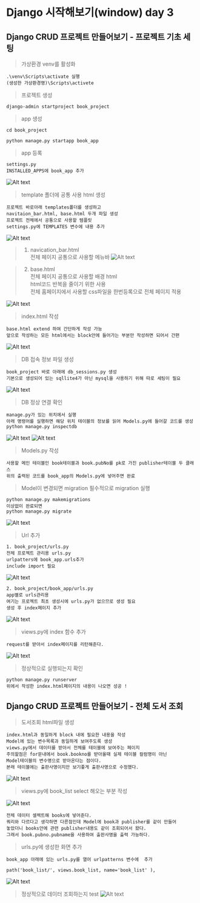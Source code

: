 # Django 시작해보기(window) day 3

## Django CRUD 프로젝트 만들어보기 - 프로젝트 기초 세팅
> 가상환경 venv를 활성화
```
.\venv\Scripts\activate 실행 
(생성한 가상환경명)\Scripts\activete
```

> 프로젝트 생성
```
django-admin startproject book_project
```

> app 생성
```
cd book_project  

python manage.py startapp book_app
```

> app 등록
```
settings.py
INSTALLED_APPS에 book_app 추가
```
![Alt text](img/book_app_add.png)

> template 폴더에 공통 사용 html 생성
```
프로젝트 바로아래 templates폴더를 생성하고
navitaion_bar.html, base.html 두개 파일 생성
프로젝트 전체에서 공통으로 사용할 템플릿
settings.py에 TEMPLATES 변수에 내용 추가
```
![Alt text](img/common_templates.png)

> 1. navication_bar.html   
> 전체 페이지 공통으로 사용할 메뉴바
![Alt text](img/common_nav.png)

> 2. base.html  
> 전체 페이지 공통으로 사용할 배경 html  
> html코드 반복을 줄이기 위한 사용    
> 전체 홈페이지에서 사용할 css파일을 한번등록으로 전체 페이지 적용

![Alt text](img/common_base.png)

> index.html 작성
```
base.html extend 하여 간단하게 작성 가능
앞으로 작성하는 모든 html에서는 block안에 들어가는 부분만 작성하면 되어서 간편
```
![Alt text](img/book_index.png)



> DB 접속 정보 파일 생성
```
book_project 바로 아래에 db_sessions.py 생성
기본으로 생성되어 있는 sqllite4가 아닌 mysql을 사용하기 위해 따로 세팅이 필요
```
![Alt text](img/mysql_db_info.png)


> DB 정상 연결 확인
```
manage.py가 있는 위치에서 실행
아래 명령어를 실행하면 해당 위치 테이블의 정보를 읽어 Models.py에 들어갈 코드를 생성
python manage.py inspectdb 

```
![Alt text](img/table_book_info.png)
![Alt text](img/table_pub_info.png)

> Models.py 작성
```
사용할 메인 테이블인 book테이블과 book.pubNo를 pk로 가진 publisher테이블 두 클래스 
위의 출력된 코드를 book_app의 Models.py에 넣어주면 완료
```

> Model이 변경되면 migration 필수적으로 migration 실행
```
python manage.py makemigrations
이상없이 완료되면
python manage.py migrate
```
![Alt text](img/book_migrate.png)


> Url 추가 
```
1. book_project/urls.py
전체 프로젝트 관리용 urls.py
urlpatters에 book_app.urls추가 
include import 필요
```
![Alt text](img/total_urls.png)

```
2. book_project/book_app/urls.py
app별로 urls관리용
여기는 프로젝트 최초 생성시에 urls.py가 없으므로 생성 필요 
생성 후 index페이지 추가
```
![Alt text](img/book_app_index.png)


> views.py에 index 함수 추가
```
request를 받아서 index페이지를 리턴해준다.
```
![Alt text](img/def_index.png)

> 정상적으로 실행되는지 확인
```
python manage.py runserver
위에서 작성한 index.html페이지의 내용이 나오면 성공 !
```

## Django CRUD 프로젝트 만들어보기 - 전체 도서 조회
> 도서조회 html파일 생성
```
index.html과 동일하게 block 내에 필요한 내용을 작성
Model에 있는 변수목록과 동일하게 보여주도록 생성
views.py에서 데이터를 받아서 전체를 테이블에 보여주는 페이지
주의할점은 for문내에서 book.bookno를 받아올때 실제 테이블 컬럼명이 아닌  
Model테이블의 변수명으로 받아온다는 점이다.  
본래 테이블에는 출판사명이지만 보기좋게 출판사명으로 수정했다.
```
![Alt text](img/book_list_html.png)


> views.py에 book_list select 해오는 부분 작성   

![Alt text](img/book_list_select.png)

```
전체 데이터 셀렉트해 books에 넣어준다.
쿼리와 다르다고 생각하면 다른점인데 Model에 book과 publisher를 같이 만들어  
놓았더니 books안에 관련 publisher내용도 같이 조회되어서 왔다.
그래서 book.pubno.pubname을 사용하여 출판사명을 출력 가능하다.
```

> urls.py에 생성한 화면 추가
```
book_app 아래에 있는 urls.py를 열어 urlpatterns 변수에  추가

path('book_list/', views.book_list, name='book_list' ),
```
![Alt text](img/url_add_booklist.png)

> 정상적으로 데이터 조회하는지 test
![Alt text](img/book_list.png)

